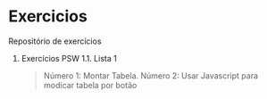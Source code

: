 ﻿# Exercicios
Repositório de exercícios
1. Exercícios PSW
   1.1. Lista 1
      > Número 1: Montar Tabela.
      > Número 2: Usar Javascript para modicar tabela por botão